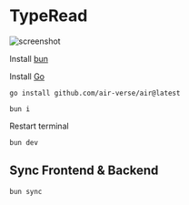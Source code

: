 # TypeRead

![screenshot](./public/screenshot.jpg)

Install [bun](https://bun.sh/)

Install [Go](https://go.dev/doc/install)

```
go install github.com/air-verse/air@latest
```

```
bun i
```

Restart terminal

```
bun dev
```

## Sync Frontend & Backend

```
bun sync
```
